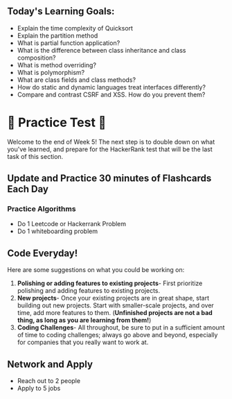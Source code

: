 ## Today's Learning Goals:

- Explain the time complexity of Quicksort
- Explain the partition method
- What is partial function application?
- What is the difference between class inheritance and class composition?
- What is method overriding?
- What is polymorphism?
- What are class fields and class methods?
- How do static and dynamic languages treat interfaces differently?
- Compare and contrast CSRF and XSS. How do you prevent them?


# 🚨 Practice Test 🚨 

Welcome to the end of Week 5! The next step is to double down on what you've learned, and prepare for the HackerRank test that will be the last task of this section.

## Update and Practice 30 minutes of Flashcards Each Day

### Practice Algorithms
* Do 1 Leetcode or Hackerrank Problem
* Do 1 whiteboarding problem

## Code Everyday!

Here are some suggestions on what you could be working on:

1. **Polishing or adding features to existing projects**- First prioritize polishing and adding features to existing projects.
1. **New projects**- Once your existing projects are in great shape, start building out new projects. Start with smaller-scale projects, and over time, add more features to them. (**Unfinished projects are not a bad thing, as long as you are learning from them!**)
1. **Coding Challenges**- All throughout, be sure to put in a sufficient amount of time to coding challenges; always go above and beyond, especially for companies that you really want to work at.

## Network and Apply

* Reach out to 2 people
* Apply to 5 jobs
